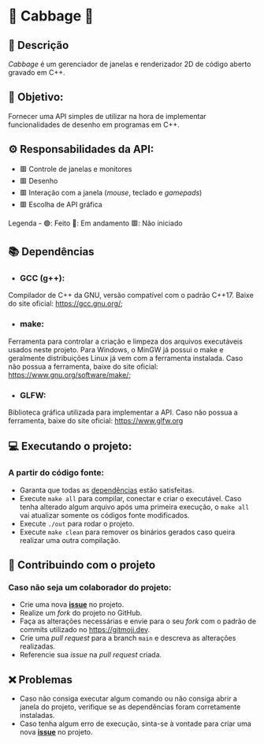 # 🥬 Cabbage 🥬

## :book: Descrição
*Cabbage* é um gerenciador de janelas e renderizador 2D de código aberto gravado em C++.

## :dart: Objetivo:
Fornecer uma API simples de utilizar na hora de implementar funcionalidades de desenho em programas em C++.

## :gear: Responsabilidades da API:
- 🟥 Controle de janelas e monitores
- 🟥 Desenho
- 🟥 Interação com a janela (*mouse*, teclado e *gamepads*)
- 🟥 Escolha de API gráfica

Legenda - 🟢: Feito 🔶: Em andamento 🟥: Não iniciado

## <a name="dependencias"></a> :books: Dependências
- ### GCC (g++):
Compilador de C++ da GNU, versão compatível com o padrão C++17. Baixe do site oficial: https://gcc.gnu.org/;
- ### make:
Ferramenta para controlar a criação e limpeza dos arquivos executáveis usados neste projeto. Para Windows, o MinGW já possui o make e geralmente distribuições Linux já vem com a ferramenta instalada. Caso não possua a ferramenta, baixe do site oficial: https://www.gnu.org/software/make/;
- ### GLFW:
Biblioteca gráfica utilizada para implementar a API. Caso não possua a ferramenta, baixe do site oficial: https://www.glfw.org

## :computer: Executando o projeto:
### A partir do código fonte:
- Garanta que todas as [dependências](#dependencias) estão satisfeitas.
- Execute `make all` para compilar, conectar e criar o executável. Caso tenha alterado algum arquivo após uma primeira execução, o `make all` vai atualizar somente os códigos fonte modificados.
- Execute `./out` para rodar o projeto.
- Execute `make clean` para remover os binários gerados caso queira realizar uma outra compilação.
 
## :busts_in_silhouette: Contribuindo com o projeto
### Caso não seja um colaborador do projeto:
- Crie uma nova [**issue**](https://github.com/Gaizgrol/Cabbage/issues) no projeto.
- Realize um *fork* do projeto no GitHub.
- Faça as alterações necessárias e envie para o seu *fork* com o padrão de commits utilizado no https://gitmoji.dev.
- Crie uma *pull request* para a branch `main` e descreva as alterações realizadas.
- Referencie sua *issue* na *pull request* criada.

## :x: Problemas
- Caso não consiga executar algum comando ou não consiga abrir a janela do projeto, verifique se as dependências foram corretamente instaladas.
- Caso tenha algum erro de execução, sinta-se à vontade para criar uma nova [**issue**](https://github.com/Gaizgrol/Cabbage/issues) no projeto. 
